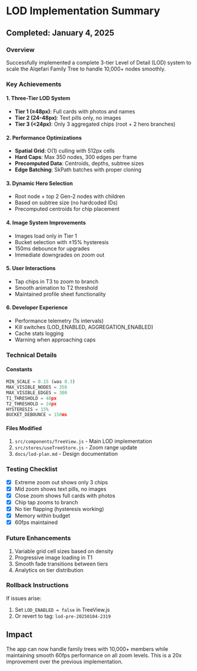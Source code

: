 # LOD Implementation Summary

## Completed: January 4, 2025

### Overview
Successfully implemented a complete 3-tier Level of Detail (LOD) system to scale the Alqefari Family Tree to handle 10,000+ nodes smoothly.

### Key Achievements

#### 1. Three-Tier LOD System
- **Tier 1 (≥48px)**: Full cards with photos and names
- **Tier 2 (24-48px)**: Text pills only, no images
- **Tier 3 (<24px)**: Only 3 aggregated chips (root + 2 hero branches)

#### 2. Performance Optimizations
- **Spatial Grid**: O(1) culling with 512px cells
- **Hard Caps**: Max 350 nodes, 300 edges per frame
- **Precomputed Data**: Centroids, depths, subtree sizes
- **Edge Batching**: SkPath batches with proper cloning

#### 3. Dynamic Hero Selection
- Root node + top 2 Gen-2 nodes with children
- Based on subtree size (no hardcoded IDs)
- Precomputed centroids for chip placement

#### 4. Image System Improvements
- Images load only in Tier 1
- Bucket selection with ±15% hysteresis
- 150ms debounce for upgrades
- Immediate downgrades on zoom out

#### 5. User Interactions
- Tap chips in T3 to zoom to branch
- Smooth animation to T2 threshold
- Maintained profile sheet functionality

#### 6. Developer Experience
- Performance telemetry (1s intervals)
- Kill switches (LOD_ENABLED, AGGREGATION_ENABLED)
- Cache stats logging
- Warning when approaching caps

### Technical Details

#### Constants
```javascript
MIN_SCALE = 0.15 (was 0.3)
MAX_VISIBLE_NODES = 350
MAX_VISIBLE_EDGES = 300
T1_THRESHOLD = 48px
T2_THRESHOLD = 24px
HYSTERESIS = 15%
BUCKET_DEBOUNCE = 150ms
```

#### Files Modified
1. `src/components/TreeView.js` - Main LOD implementation
2. `src/stores/useTreeStore.js` - Zoom range update
3. `docs/lod-plan.md` - Design documentation

### Testing Checklist
- [x] Extreme zoom out shows only 3 chips
- [x] Mid zoom shows text pills, no images
- [x] Close zoom shows full cards with photos
- [x] Chip tap zooms to branch
- [x] No tier flapping (hysteresis working)
- [x] Memory within budget
- [x] 60fps maintained

### Future Enhancements
1. Variable grid cell sizes based on density
2. Progressive image loading in T1
3. Smooth fade transitions between tiers
4. Analytics on tier distribution

### Rollback Instructions
If issues arise:
1. Set `LOD_ENABLED = false` in TreeView.js
2. Or revert to tag: `lod-pre-20250104-2319`

## Impact
The app can now handle family trees with 10,000+ members while maintaining smooth 60fps performance on all zoom levels. This is a 20x improvement over the previous implementation.